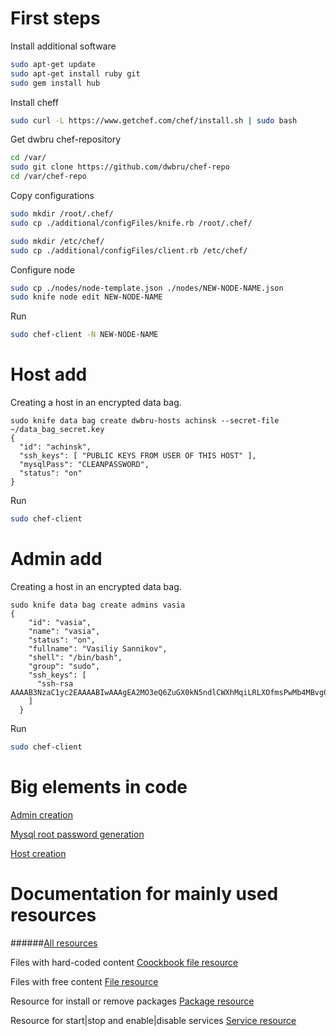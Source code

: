First steps
===========

Install additional software
```bash
sudo apt-get update
sudo apt-get install ruby git
sudo gem install hub
```

Install cheff
```bash
sudo curl -L https://www.getchef.com/chef/install.sh | sudo bash
```

Get dwbru chef-repository
```bash
cd /var/
sudo git clone https://github.com/dwbru/chef-repo
cd /var/chef-repo
```

Copy configurations
```bash
sudo mkdir /root/.chef/
sudo cp ./additional/configFiles/knife.rb /root/.chef/

sudo mkdir /etc/chef/
sudo cp ./additional/configFiles/client.rb /etc/chef/
```

Configure node
```bash
sudo cp ./nodes/node-template.json ./nodes/NEW-NODE-NAME.json
sudo knife node edit NEW-NODE-NAME
```

Run
```bash
sudo chef-client -N NEW-NODE-NAME
```

Host add
===========
Creating a host in an encrypted data bag.
```
sudo knife data bag create dwbru-hosts achinsk --secret-file ~/data_bag_secret.key
{
  "id": "achinsk",
  "ssh_keys": [ "PUBLIC KEYS FROM USER OF THIS HOST" ],
  "mysqlPass": "CLEANPASSWORD",
  "status": "on"
}
```

Run
```bash
sudo chef-client
```

Admin add
===========

Creating a host in an encrypted data bag.
```
sudo knife data bag create admins vasia
{
    "id": "vasia",
    "name": "vasia",
    "status": "on",
    "fullname": "Vasiliy Sannikov",
    "shell": "/bin/bash",
    "group": "sudo",
    "ssh_keys": [
      "ssh-rsa AAAAB3NzaC1yc2EAAAABIwAAAgEA2MO3eQ6ZuGX0kN5ndlCWXhMqiLRLXOfmsPwMb4MBvg0ktqzkGZIC4IY5PNgIktTBloKoCcNLDBq/BwnJroOyPj4X1VybjjsQKdZUAPRZOsp0YcezfD0LlyClMGdqTIWAYT52SaQ+$
    ]
  }
```

Run
```bash
sudo chef-client
```

Big elements in code
====================
[Admin creation](https://github.com/dwbru/chef-repo/blob/master/cookbooks/dwbru-host/recipes/basic-managment.rb#L66-97)

[Mysql root password generation](https://github.com/dwbru/chef-repo/blob/master/cookbooks/dwbru-host/recipes/basic-managment.rb#L177-203)

[Host creation](https://github.com/dwbru/chef-repo/blob/master/cookbooks/dwbru-host/recipes/basic-managment.rb#L339-427)

Documentation for mainly used resources
=======================================

######[All resources](http://docs.getchef.com/resource.html)

Files with hard-coded content
[Coockbook file resource](http://docs.getchef.com/resource_cookbook_file.html)

Files with free content
[File resource](http://docs.getchef.com/resource_file.html)

Resource for install or remove packages
[Package resource](http://docs.getchef.com/resource_package.html)

Resource for start|stop and enable|disable services
[Service resource](http://docs.getchef.com/resource_service.html)
